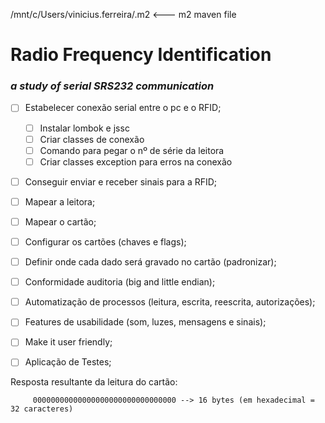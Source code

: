 /mnt/c/Users/vinicius.ferreira/.m2 <--- m2 maven file



# Radio Frequency Identification

### <i>a study of serial SRS232 communication</i>

- [ ] Estabelecer conexão serial entre o pc e o RFID;
  - [ ] Instalar lombok e jssc
  - [ ] Criar classes de conexão
  - [ ] Comando para pegar o nº de série da leitora
  - [ ] Criar classes exception para erros na conexão
  
- [ ] Conseguir enviar e receber sinais para a RFID;
  
- [ ] Mapear a leitora;
  
- [ ] Mapear o cartão;
  
- [ ] Configurar os cartões (chaves e flags);
  
- [ ] Definir onde cada dado será gravado no cartão (padronizar);
  
- [ ] Conformidade auditoria (big and little endian);
  
- [ ] Automatização de processos (leitura, escrita, reescrita, autorizações);
  
- [ ] Features de usabilidade (som, luzes, mensagens e sinais);
  
- [ ] Make it user friendly;
  
- [ ] Aplicação de Testes;



Resposta resultante da leitura do cartão:

		 00000000000000000000000000000000 --> 16 bytes (em hexadecimal = 32 caracteres)

